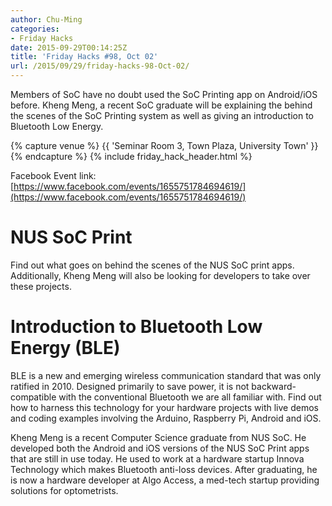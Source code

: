 ```yaml
---
author: Chu-Ming
categories:
- Friday Hacks
date: 2015-09-29T00:14:25Z
title: 'Friday Hacks #98, Oct 02'
url: /2015/09/29/friday-hacks-98-Oct-02/
---
```


Members of SoC have no doubt used the SoC Printing app on Android/iOS before. Kheng Meng, a recent SoC graduate will be explaining the behind the scenes of the SoC Printing system as well as giving an introduction to Bluetooth Low Energy.

{% capture venue %}
    {{ 'Seminar Room 3, Town Plaza, University Town' }}
{% endcapture %}
{% include friday_hack_header.html %}

Facebook Event link: [https://www.facebook.com/events/1655751784694619/](https://www.facebook.com/events/1655751784694619/)

# NUS SoC Print

Find out what goes on behind the scenes of the NUS SoC print apps. Additionally, Kheng Meng will also be looking for developers to take over these projects.

# Introduction to Bluetooth Low Energy (BLE)

BLE is a new and emerging wireless communication standard that was only ratified in 2010. Designed primarily to save power, it is not backward-compatible with the conventional Bluetooth we are all familiar with. Find out how to harness this technology for your hardware projects with live demos and coding examples involving the Arduino, Raspberry Pi, Android and iOS.

Kheng Meng is a recent Computer Science graduate from NUS SoC. He developed both the Android and iOS versions of the NUS SoC Print apps that are still in use today. He used to work at a hardware startup Innova Technology which makes Bluetooth anti-loss devices. After graduating, he is now a hardware developer at Algo Access, a med-tech startup providing solutions for optometrists.
